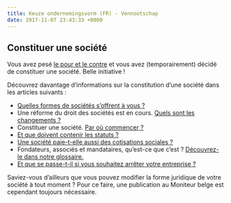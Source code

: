 ```yaml
---
title: Keuze ondernemingsvorm (FR) - Vennootschap
date: 2017-11-07 23:43:33 +0000
---
```

## Constituer une société

Vous avez pesé [le pour et le contre](http://blog.xerius.be/debutant/entreprise-en-personne-physique-ou-societe) et vous avez (temporairement) décidé de constituer une société. Belle initiative !

Découvrez davantage d’informations sur la constitution d’une société dans les articles suivants :

* [Quelles formes de sociétés s’offrent à vous ?](https://www.xerius.be/fr/independants/demarrez-votre-entreprise/forme-juridique/)
* Une réforme du droit des sociétés est en cours. [Quels sont les changements ?](https://blog.xerius.be/debutant/reforme-du-droit-des-societes-quels-changements)
* Constituer une société. [Par où commencer ?](https://www.xerius.be/fr/independants/demarrez-votre-entreprise/constitution-de-la-societe/)
* [Et que doivent contenir les statuts ?](https://blog.xerius.be/debutant/que-doivent-contenir-les-statuts-de-ma-societe)
* [Une société paie-t-elle aussi des cotisations sociales ?](https://www.xerius.be/fr/independants/assurances-sociales/affilier-sa-societe-a-une-caisse-dassurances-sociales/)
* Fondateurs, associés et mandataires, qu’est-ce que c’est ? [Découvrez-le dans notre glossaire.](https://www.xerius.be/glossaire)
* [Et que se passe-t-il si vous souhaitez arrêter votre entreprise ?](https://www.xerius.be/fr/independants/demarrez-votre-entreprise/entreprise-personne-physique-societe)

Saviez-vous d’ailleurs que vous pouvez modifier la forme juridique de votre société à tout moment ? Pour ce faire, une publication au Moniteur belge est cependant toujours nécessaire.